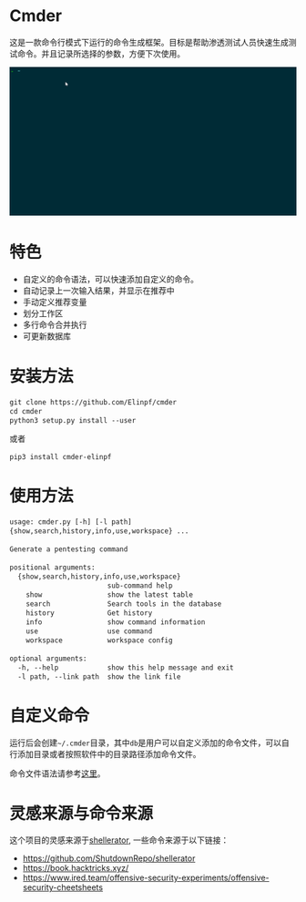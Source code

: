 # Cmder

这是一款命令行模式下运行的命令生成框架。目标是帮助渗透测试人员快速生成测试命令。并且记录所选择的参数，方便下次使用。

![Example](assert/example_1.gif)

# 特色

- 自定义的命令语法，可以快速添加自定义的命令。
- 自动记录上一次输入结果，并显示在推荐中
- 手动定义推荐变量
- 划分工作区
- 多行命令合并执行
- 可更新数据库

# 安装方法

```
git clone https://github.com/Elinpf/cmder
cd cmder
python3 setup.py install --user
```

或者

```
pip3 install cmder-elinpf
```


# 使用方法

```
usage: cmder.py [-h] [-l path] {show,search,history,info,use,workspace} ...

Generate a pentesting command

positional arguments:
  {show,search,history,info,use,workspace}
                        sub-command help
    show                show the latest table
    search              Search tools in the database
    history             Get history
    info                show command information
    use                 use command
    workspace           workspace config

optional arguments:
  -h, --help            show this help message and exit
  -l path, --link path  show the link file
```

# 自定义命令

运行后会创建`~/.cmder`目录，其中`db`是用户可以自定义添加的命令文件，可以自行添加目录或者按照软件中的目录路径添加命令文件。

命令文件语法请参考[这里](https://github.com/Elinpf/cmder_db)。

# 灵感来源与命令来源

这个项目的灵感来源于[shellerator](https://github.com/ShutdownRepo/shellerator), 一些命令来源于以下链接：

- https://github.com/ShutdownRepo/shellerator
- https://book.hacktricks.xyz/
- https://www.ired.team/offensive-security-experiments/offensive-security-cheetsheets